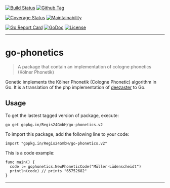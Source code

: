 [![Build Status][travis-image]][travis-url]
[![Github Tag][githubtag-image]][githubtag-url]

[![Coverage Status][coveralls-image]][coveralls-url]
[![Maintainability][codeclimate-image]][codeclimate-url]

[![Go Report Card][goreport-image]][goreport-url]
[![GoDoc][godoc-image]][godoc-url]
[![License][license-image]][license-url]

***

# go-phonetics

> A package that contain an implementation of cologne phonetics (Kölner Phonetik)

Gonetic implements the Kölner Phonetik (Cologne Phonetic) algorithm in Go. It 
is a translation of the php implementation of 
[deezaster](https://github.com/deezaster/germanphonetic) to Go.

## Usage

To get the lastest tagged version of package, execute:

```
go get gopkg.in/Regis24GmbH/go-phonetics.v2
```

To import this package, add the following line to your code:

```
import "gopkg.in/Regis24GmbH/go-phonetics.v2"
```

This is a code example:

```
func main() {
  code := gophonetics.NewPhoneticCode("Müller-Lüdenscheidt")
  println(code) // prints "65752682"
}
``` 

***

[travis-image]: https://travis-ci.org/Regis24GmbH/go-phonetics.svg?branch=master
[travis-url]: https://travis-ci.org/Regis24GmbH/go-phonetics

[githubtag-image]: https://img.shields.io/github/tag/Regis24GmbH/go-phonetics.svg?style=flat
[githubtag-url]: https://github.com/Regis24GmbH/go-phonetics

[coveralls-image]: https://coveralls.io/repos/github/Regis24GmbH/go-phonetics/badge.svg?branch=master
[coveralls-url]: https://coveralls.io/github/Regis24GmbH/go-phonetics?branch=master

[codeclimate-image]: https://api.codeclimate.com/v1/badges/beaa980f05b75209c940/maintainability
[codeclimate-url]: https://codeclimate.com/github/Regis24GmbH/go-phonetics/maintainability

[goreport-image]: https://goreportcard.com/badge/github.com/Regis24GmbH/go-phonetics
[goreport-url]: https://goreportcard.com/report/github.com/Regis24GmbH/go-phonetics

[godoc-image]: https://godoc.org/github.com/Regis24GmbH/go-phonetics?status.svg
[godoc-url]: https://godoc.org/github.com/Regis24GmbH/go-phonetics

[license-image]: https://img.shields.io/github/license/Regis24GmbH/go-phonetics.svg?style=flat
[license-url]: https://github.com/Regis24GmbH/go-phonetics/blob/master/LICENSE
